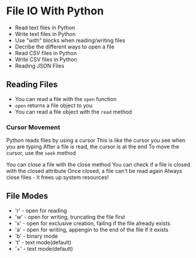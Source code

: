 # File IO With Python

- Read text files in Python
- Write text files in Python
- Use "with" blocks when reading/writing files
- Decribe the different ways to open a file
- Read CSV files in Python
- Write CSV files in Python
- Reading JSON Files

## Reading Files

- You can read a file with the `open` function
- `open` returns a file object to you
- You can read a file object with the `read` method

### Cursor Movement

Python reads files by using a cursor
This is like the cursor you see when you are typing
After a file is read, the cursor is at the end
To move the cursor, use the `seek` method

You can close a file with the close method
You can check if a file is closed with the closed attribute
Once closed, a file can't be read again
Always close files - it frees up system resources!

## File Modes

- 'r' - open for reading
- 'w' - open for writing, truncating the file first
- 'x' - open for exclusive creation, failing if the file already exists
- 'a' - open for writing, appengin to the end of the file if it exists
- 'b' - binary mode
- 't' - text mode(default)
- '+' - text mode(default)